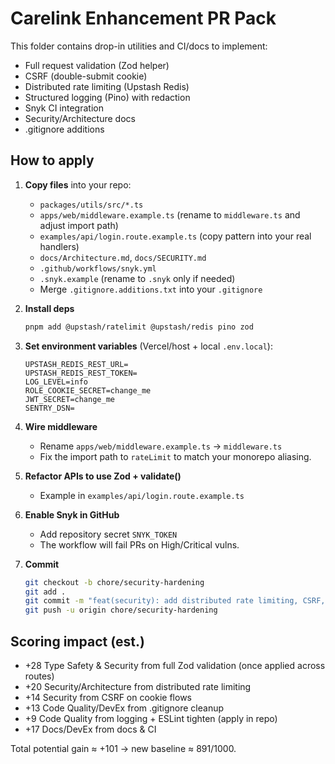# Carelink Enhancement PR Pack

This folder contains drop-in utilities and CI/docs to implement:

- Full request validation (Zod helper)
- CSRF (double-submit cookie)
- Distributed rate limiting (Upstash Redis)
- Structured logging (Pino) with redaction
- Snyk CI integration
- Security/Architecture docs
- .gitignore additions

## How to apply

1. **Copy files** into your repo:
   - `packages/utils/src/*.ts`
   - `apps/web/middleware.example.ts` (rename to `middleware.ts` and adjust import path)
   - `examples/api/login.route.example.ts` (copy pattern into your real handlers)
   - `docs/Architecture.md`, `docs/SECURITY.md`
   - `.github/workflows/snyk.yml`
   - `.snyk.example` (rename to `.snyk` only if needed)
   - Merge `.gitignore.additions.txt` into your `.gitignore`

2. **Install deps**

   ```bash
   pnpm add @upstash/ratelimit @upstash/redis pino zod
   ```

3. **Set environment variables** (Vercel/host + local `.env.local`):

   ```
   UPSTASH_REDIS_REST_URL=
   UPSTASH_REDIS_REST_TOKEN=
   LOG_LEVEL=info
   ROLE_COOKIE_SECRET=change_me
   JWT_SECRET=change_me
   SENTRY_DSN=
   ```

4. **Wire middleware**
   - Rename `apps/web/middleware.example.ts` → `middleware.ts`
   - Fix the import path to `rateLimit` to match your monorepo aliasing.

5. **Refactor APIs to use Zod + validate()**
   - Example in `examples/api/login.route.example.ts`

6. **Enable Snyk in GitHub**
   - Add repository secret `SNYK_TOKEN`
   - The workflow will fail PRs on High/Critical vulns.

7. **Commit**
   ```bash
   git checkout -b chore/security-hardening
   git add .
   git commit -m "feat(security): add distributed rate limiting, CSRF, Zod validation helper, Pino, Snyk CI; docs"
   git push -u origin chore/security-hardening
   ```

## Scoring impact (est.)

- +28 Type Safety & Security from full Zod validation (once applied across routes)
- +20 Security/Architecture from distributed rate limiting
- +14 Security from CSRF on cookie flows
- +13 Code Quality/DevEx from .gitignore cleanup
- +9 Code Quality from logging + ESLint tighten (apply in repo)
- +17 Docs/DevEx from docs & CI

Total potential gain ≈ +101 → new baseline ≈ 891/1000.
